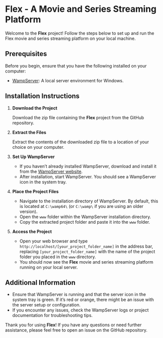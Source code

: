 # Flex - A Movie and Series Streaming Platform

Welcome to the **Flex** project! Follow the steps below to set up and run the Flex movie and series streaming platform on your local machine.

## Prerequisites

Before you begin, ensure that you have the following installed on your computer:

- [WampServer](https://www.wampserver.com/en/): A local server environment for Windows.

## Installation Instructions

1. **Download the Project**

   Download the zip file containing the **Flex** project from the GitHub repository.

2. **Extract the Files**

   Extract the contents of the downloaded zip file to a location of your choice on your computer.

3. **Set Up WampServer**

   - If you haven’t already installed WampServer, download and install it from the [WampServer website](https://www.wampserver.com/en/).
   - After installation, start WampServer. You should see a WampServer icon in the system tray.

4. **Place the Project Files**

   - Navigate to the installation directory of WampServer. By default, this is located at `C:\wamp64\` (or `C:\wamp\` if you are using an older version).
   - Open the `www` folder within the WampServer installation directory.
   - Copy the extracted project folder and paste it into the `www` folder.

5. **Access the Project**

   - Open your web browser and type `http://localhost/[your_project_folder_name]` in the address bar, replacing `[your_project_folder_name]` with the name of the project folder you placed in the `www` directory.
   - You should now see the **Flex** movie and series streaming platform running on your local server.

## Additional Information

- Ensure that WampServer is running and that the server icon in the system tray is green. If it’s red or orange, there might be an issue with the server setup or configuration.
- If you encounter any issues, check the WampServer logs or project documentation for troubleshooting tips.

Thank you for using **Flex**! If you have any questions or need further assistance, please feel free to open an issue on the GitHub repository.

